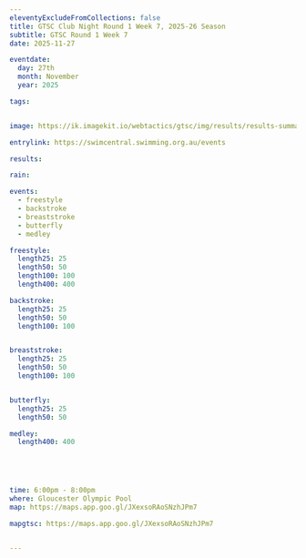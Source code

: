 ```yaml
---
eleventyExcludeFromCollections: false
title: GTSC Club Night Round 1 Week 7, 2025-26 Season
subtitle: GTSC Round 1 Week 7
date: 2025-11-27

eventdate:
  day: 27th
  month: November
  year: 2025

tags:


image: https://ik.imagekit.io/webtactics/gtsc/img/results/results-summary-7.jpg

entrylink: https://swimcentral.swimming.org.au/events

results: 

rain: 

events:
  - freestyle
  - backstroke
  - breaststroke
  - butterfly
  - medley

freestyle:
  length25: 25
  length50: 50
  length100: 100
  length400: 400

backstroke:
  length25: 25
  length50: 50
  length100: 100


breaststroke:
  length25: 25
  length50: 50
  length100: 100


butterfly:
  length25: 25
  length50: 50

medley:
  length400: 400





time: 6:00pm - 8:00pm
where: Gloucester Olympic Pool
map: https://maps.app.goo.gl/JXexsoRAoSNzhJPm7

mapgtsc: https://maps.app.goo.gl/JXexsoRAoSNzhJPm7


---
```

